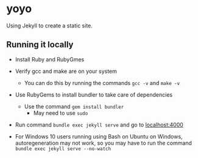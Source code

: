# yoyo

Using Jekyll to create a static site.

## Running it locally
* Install Ruby and RubyGmes
* Verify gcc and make are on your system
    * You can do this by running the commands `gcc -v` and `make -v`
* Use RubyGems to install bundler to take care of dependencies
    * Use the command `gem install bundler`
        * May need to use `sudo`
* Run command `bundle exec jekyll serve` and go to [localhost:4000](http://localhost:4000/)

* For Windows 10 users running using Bash on Ubuntu on Windows, autoregeneration may not work, so you may have to run the command `bundle exec jekyll serve --no-watch`